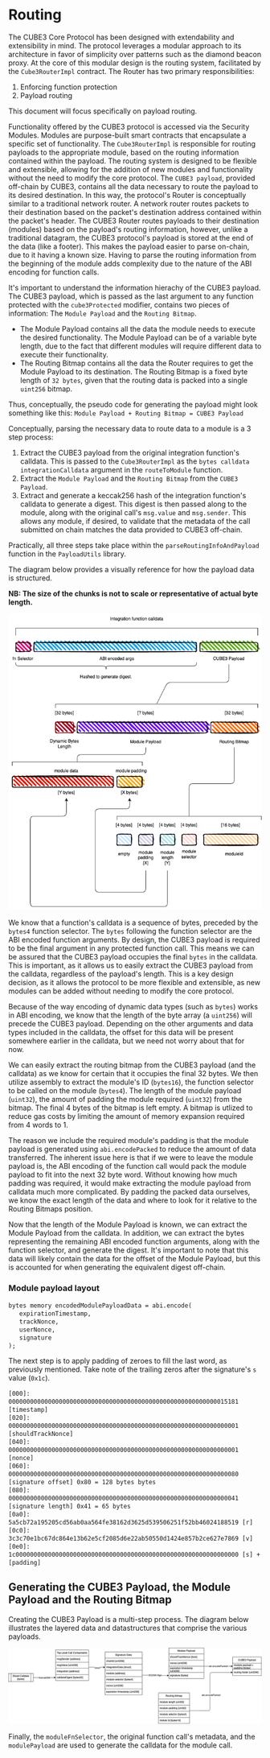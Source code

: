 # Routing

The CUBE3 Core Protocol has been designed with extendability and extensibility in mind. The protocol leverages a modular approach to its architecture in favor of simplicity over patterns such as the diamond beacon proxy. At the core of this modular design is the routing system, facilitated by the `Cube3RouterImpl` contract. The Router has two primary responsibilities:

1. Enforcing function protection
2. Payload routing

This document will focus specifically on payload routing.

Functionality offered by the CUBE3 protocol is accessed via the Security Modules. Modules are purpose-built smart contracts that encapsulate a specific set of functionality. The `Cube3RouterImpl` is responsible for routing payloads to the appropriate module, based on the routing information contained within the payload. The routing system is designed to be flexible and extensible, allowing for the addition of new modules and functionality without the need to modify the core protocol. The `CUBE3 payload`, provided off-chain by CUBE3, contains all the data necessary to route the payload to its desired destination. In this way, the protocol's Router is conceptually similar to a traditional network router. A network router routes packets to their destination based on the packet's destination address contained within the packet's header. The CUBE3 Router routes payloads to their destination (modules) based on the payload's routing information, however, unlike a traditional datagram, the CUBE3 protocol's payload is stored at the end of the data (like a footer). This makes the payload easier to parse on-chain, due to it having a known size. Having to parse the routing information from the beginning of the module adds complexity due to the nature of the ABI encoding for function calls.

It's important to understand the information hierachy of the CUBE3 payload. The CUBE3 payload, which is passed as the last argument to any function protected with the `cube3Protected` modifier, contains two pieces of information: The `Module Payload` and the `Routing Bitmap`.

- The Module Payload contains all the data the module needs to execute the desired functionality. The Module Payload can be of a variable byte length, due to the fact that different modules will require different data to execute their functionality.
- The Routing Bitmap contains all the data the Router requires to get the Module Payload to its destination. The Routing Bitmap is a fixed byte length of `32 bytes`, given that the routing data is packed into a single `uint256` bitmap.

Thus, conceptually, the pseudo code for generating the payload might look something like this: `Module Payload + Routing Bitmap = CUBE3 Payload`

Conceptually, parsing the necessary data to route data to a module is a 3 step process:

1. Extract the CUBE3 payload from the original integration function's calldata. This is passed to the `Cube3RouterImpl` as the `bytes calldata integrationCalldata` argument in the `routeToModule` function.
2. Extract the `Module Payload` and the `Routing Bitmap` from the `CUBE3 Payload`.
3. Extract and generate a keccak256 hash of the integration function's calldata to generate a digest. This digest is then passed along to the module, along with the original call's `msg.value` and `msg.sender`. This allows any module, if desired, to validate that the metadata of the call submitted on chain matches the data provided to CUBE3 off-chain.

Practically, all three steps take place within the `parseRoutingInfoAndPayload` function in the `PayloadUtils` library.

The diagram below provides a visually reference for how the payload data is structured.

**NB: The size of the chunks is not to scale or representative of actual byte length.**

![payload](../images/payload.png)

We know that a function's calldata is a sequence of bytes, preceded by the `bytes4` function selector. The `bytes` following the function selector are the ABI encoded function arguments. By design, the CUBE3 payload is required to be the final argument in any protected function call. This means we can be assured that the CUBE3 payload occupies the final `bytes` in the calldata. This is important, as it allows us to easily extract the CUBE3 payload from the calldata, regardless of the payload's length. This is a key design decision, as it allows the protocol to be more flexible and extensible, as new modules can be added without needing to modify the core protocol.

Because of the way encoding of dynamic data types (such as `bytes`) works in ABI encoding, we know that the length of the byte array (a `uint256`) will precede the CUBE3 payload. Depending on the other arguments and data types included in the calldata, the offset for this data will be present somewhere earlier in the calldata, but we need not worry about that for now.

We can easily extract the routing bitmap from the CUBE3 payload (and the calldata) as we know for certain that it occupies the final 32 bytes. We then utilize assembly to extract the module's ID (`bytes16`), the function selector to be called on the module (`bytes4`). The length of the module payload (`uint32`), the amount of padding the module required (`uint32`) from the bitmap. The final 4 bytes of the bitmap is left empty. A bitmap is utlized to reduce gas costs by limiting the amount of memory expansion required from 4 words to 1.

The reason we include the required module's padding is that the module payload is generated using `abi.encodePacked` to reduce the amount of data transferred. The inherent issue here is that if we were to leave the module payload is, the ABI encoding of the function call would pack the module payload to fit into the next 32 byte word. Without knowing how much padding was required, it would make extracting the module payload from calldata much more complicated. By padding the packed data ourselves, we know the exact length of the data and where to look for it relative to the Routing Bitmaps position.

Now that the length of the Module Payload is known, we can extract the Module Payload from the calldata. In addition, we can extract the bytes representing the remaining ABI encoded function arguments, along with the function selector, and generate the digest. It's important to note that this data will likely contain the data for the offset of the Module Payload, but this is accounted for when generating the equivalent digest off-chain.

### Module payload layout

```solidity
bytes memory encodedModulePayloadData = abi.encode(
   expirationTimestamp,
   trackNonce,
   userNonce,
   signature
);
```

The next step is to apply padding of zeroes to fill the last word, as previously mentioned. Take note of the trailing zeros after the signature's `s` value (`0x1c`).

```
[000]: 0000000000000000000000000000000000000000000000000000000000015181 [timestamp]
[020]: 0000000000000000000000000000000000000000000000000000000000000001 [shouldTrackNonce]
[040]: 0000000000000000000000000000000000000000000000000000000000000001 [nonce]
[060]: 0000000000000000000000000000000000000000000000000000000000000080 [signature offset] 0x80 = 128 bytes bytes
[080]: 0000000000000000000000000000000000000000000000000000000000000041 [signature length] 0x41 = 65 bytes
[0a0]: 5a5cb72a195205cd56ab0aa564fe38162d3625d539506251f52bb46024188519 [r]
[0c0]: 3c3c70e1bc67dc864e13b62e5cf2085d6e22ab50550d1424e857b2ce627e7869 [v]
[0e0]: 1c00000000000000000000000000000000000000000000000000000000000000 [s] + [padding]

```

## Generating the CUBE3 Payload, the Module Payload and the Routing Bitmap

Creating the CUBE3 Payload is a multi-step process. The diagram below illustrates the layered data and datastructures that comprise the various payloads.

![payload_creation](../images/payload_creation.png)

Finally, the `moduleFnSelector`, the original function call's metadata, and the `modulePayload` are used to generate the calldata for the module call.
